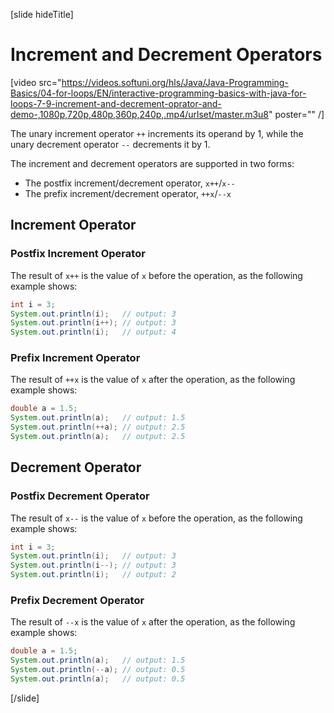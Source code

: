 [slide hideTitle]
# Increment and Decrement Operators

[video src="https://videos.softuni.org/hls/Java/Java-Programming-Basics/04-for-loops/EN/interactive-programming-basics-with-java-for-loops-7-9-increment-and-decrement-oprator-and-demo-,1080p,720p,480p,360p,240p,.mp4/urlset/master.m3u8" poster="" /]



The unary increment operator `++` increments its operand by 1, while the unary decrement operator `--` decrements it by 1.

The increment and decrement operators are supported in two forms: 

* The postfix increment/decrement operator, `x++`/`x--` 
* The prefix increment/decrement operator, `++x`/`--x`

## Increment Operator

### Postfix Increment Operator
The result of `x++` is the value of `x` before the operation, as the following example shows:
```java live
int i = 3;
System.out.println(i);   // output: 3
System.out.println(i++); // output: 3
System.out.println(i);   // output: 4
```

### Prefix Increment Operator
The result of `++x` is the value of `x` after the operation, as the following example shows:
```java live
double a = 1.5;
System.out.println(a);   // output: 1.5
System.out.println(++a); // output: 2.5
System.out.println(a);   // output: 2.5
```

## Decrement Operator

### Postfix Decrement Operator
The result of `x--` is the value of `x` before the operation, as the following example shows:
```java live
int i = 3;
System.out.println(i);   // output: 3
System.out.println(i--); // output: 3
System.out.println(i);   // output: 2
```

### Prefix Decrement Operator
The result of `--x` is the value of `x` after the operation, as the following example shows:
```java live
double a = 1.5;
System.out.println(a);   // output: 1.5
System.out.println(--a); // output: 0.5
System.out.println(a);   // output: 0.5
```
[/slide]